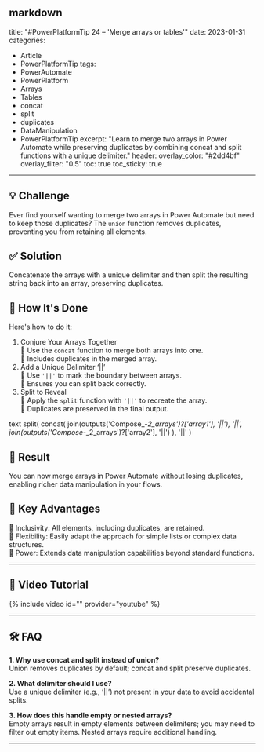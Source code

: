 markdown
---
title: "#PowerPlatformTip 24 – 'Merge arrays or tables'"
date: 2023-01-31
categories:
  - Article
  - PowerPlatformTip
tags:
  - PowerAutomate
  - PowerPlatform
  - Arrays
  - Tables
  - concat
  - split
  - duplicates
  - DataManipulation
  - PowerPlatformTip
excerpt: "Learn to merge two arrays in Power Automate while preserving duplicates by combining concat and split functions with a unique delimiter."
header:
  overlay_color: "#2dd4bf"
  overlay_filter: "0.5"
toc: true
toc_sticky: true
---

## 💡 Challenge
Ever find yourself wanting to merge two arrays in Power Automate but need to keep those duplicates? The `union` function removes duplicates, preventing you from retaining all elements.

## ✅ Solution
Concatenate the arrays with a unique delimiter and then split the resulting string back into an array, preserving duplicates.

## 🔧 How It's Done
Here's how to do it:
1. Conjure Your Arrays Together  
   🔸 Use the `concat` function to merge both arrays into one.  
   🔸 Includes duplicates in the merged array.
2. Add a Unique Delimiter ‘||’  
   🔸 Use `'||'` to mark the boundary between arrays.  
   🔸 Ensures you can split back correctly.
3. Split to Reveal  
   🔸 Apply the `split` function with `'||'` to recreate the array.  
   🔸 Duplicates are preserved in the final output.

text
split(
  concat(
    join(outputs('Compose_-_2_arrays')?['array1'], '||'),
    '||',
    join(outputs('Compose_-_2_arrays')?['array2'], '||')
  ),
  '||'
)


## 🎉 Result
You can now merge arrays in Power Automate without losing duplicates, enabling richer data manipulation in your flows.

## 🌟 Key Advantages
🔸 Inclusivity: All elements, including duplicates, are retained.  
🔸 Flexibility: Easily adapt the approach for simple lists or complex data structures.  
🔸 Power: Extends data manipulation capabilities beyond standard functions.

---

## 🎥 Video Tutorial
{% include video id="" provider="youtube" %}

---

## 🛠️ FAQ
**1. Why use concat and split instead of union?**  
Union removes duplicates by default; concat and split preserve duplicates.

**2. What delimiter should I use?**  
Use a unique delimiter (e.g., ‘||’) not present in your data to avoid accidental splits.

**3. How does this handle empty or nested arrays?**  
Empty arrays result in empty elements between delimiters; you may need to filter out empty items. Nested arrays require additional handling.

---

